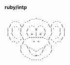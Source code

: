 ### ruby/intp
                __,__
       .--.  .-"     "-.  .--.
      / .. \/  .-. .-.  \/ .. \
     | |  '|  /   Y   \  |'  | |
     | \   \  \ > | < /  /   / |
      \ '- ,\.-"""""""-./, -' /
       ''-' /_   ^ ^   _\ '-''
           |  \._   _./  |
           \   \ '~' /   /
            '._ '-=-' _.'
               '-----'

